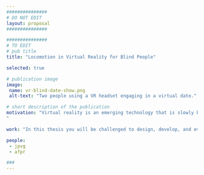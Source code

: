 ```yaml
---
###############
# DO NOT EDIT
layout: proposal
###############

###############
# TO EDIT
# pub title
title: "Locomotion in Virtual Reality for Blind People"

selected: true

# publication image
image:
 name: vr-blind-date-show.png
 alt-text: "Two people using a VR headset engaging in a virtual date." # provide a short description for the image #a11y

# short description of the publication
motivation: "Virtual reality is an emerging technology that is slowly becoming available to the masses at affordable prices. VR is currently used in a variety of contexts: gaming, education, shopping, social spaces, employee training, to name a few. As with any emerging technology, it is fundamental we ensure its accessibility among people with different abilities. One of the major challenges blind people face in virtual environments is to navigate/move in the virtual space. While prior work has focused on mimicking real-world techniques, such as a virtual white cane (due to user familiarity), in virtual reality there are many locomotion techniques that vary greatly from application to application (e.g. free teleportation, walk in place, analog stick, directional dashes, waypoint navigation). In addition, blind users in virtual environments will not have the same restrictions as in the real world, nor the restrictions sighted people have due to a lack VR sickness (similar to motion sickness due to visual stimuli). We argue that this combination provides an opportunity to explore novel/fantastical mobility methods that are not possible otherwise.
"

work: "In this thesis you will be challenged to design, develop, and evaluate novel navigation techniques in VR for blind people. You will conduct user studies early on to engage participants in co-design sessions ensuring user engagement and representation. This work will conclude with a user study evaluating the developed set of navigation techniques."

people:
 - jpvg
 - afpr

###
---
```

